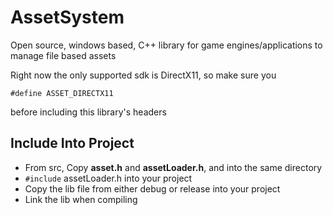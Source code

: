 # AssetSystem

Open source, windows based, C++ library for game engines/applications to manage file based assets

Right now the only supported sdk is DirectX11, so make sure you
```
#define ASSET_DIRECTX11
```
before including this library's headers

## Include Into Project
- From src, Copy **asset.h** and **assetLoader.h**, and into the same directory
- ```#include``` assetLoader.h into your project
- Copy the lib file from either debug or release into your project
- Link the lib when compiling